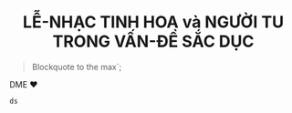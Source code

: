 # <center>LỄ-NHẠC TINH HOA và NGƯỜI TU TRONG VẤN-ĐỀ SẮC DỤC</center>

> Blockquote to the max`;

DME :heart:

```
ds
```
